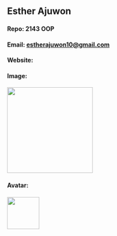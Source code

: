 ## Esther Ajuwon

#### Repo: 2143 OOP

#### Email: estherajuwon10@gmail.com

#### Website:

#### Image:

<img src="[image](https://github.com/user-attachments/assets/16a15806-cfe4-443c-a0ab-947b53343d38)
" width="200">

#### Avatar:

<img src="[image](https://github.com/user-attachments/assets/13de5907-db3e-4ccf-8ee9-4014364a4ee9)
" width="75"> 
